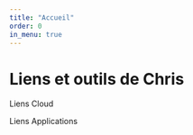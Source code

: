```yaml
---
title: "Accueil"
order: 0
in_menu: true
---
```

# Liens et outils de Chris

Liens Cloud


Liens Applications 